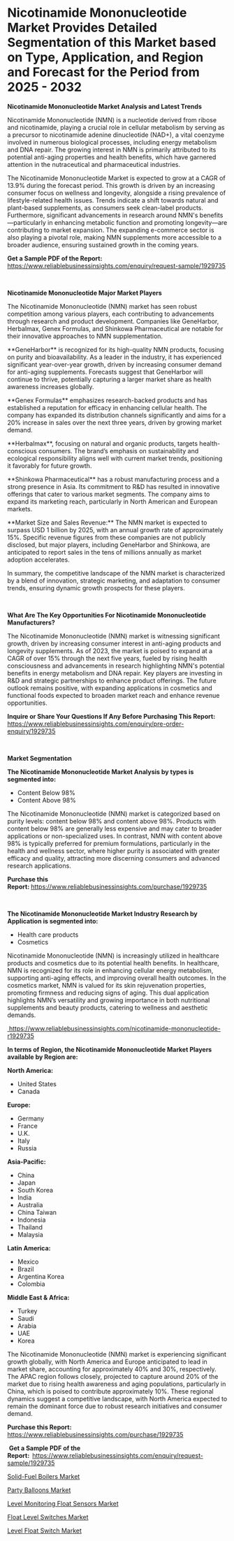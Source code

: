 <p><h1>Nicotinamide Mononucleotide Market Provides Detailed Segmentation of this Market based on Type, Application, and Region and Forecast for the Period from 2025 - 2032</h1></p><p><strong>Nicotinamide Mononucleotide Market Analysis and Latest Trends</strong></p>
<p><p>Nicotinamide Mononucleotide (NMN) is a nucleotide derived from ribose and nicotinamide, playing a crucial role in cellular metabolism by serving as a precursor to nicotinamide adenine dinucleotide (NAD+), a vital coenzyme involved in numerous biological processes, including energy metabolism and DNA repair. The growing interest in NMN is primarily attributed to its potential anti-aging properties and health benefits, which have garnered attention in the nutraceutical and pharmaceutical industries.</p><p>The Nicotinamide Mononucleotide Market is expected to grow at a CAGR of 13.9% during the forecast period. This growth is driven by an increasing consumer focus on wellness and longevity, alongside a rising prevalence of lifestyle-related health issues. Trends indicate a shift towards natural and plant-based supplements, as consumers seek clean-label products. Furthermore, significant advancements in research around NMN's benefits—particularly in enhancing metabolic function and promoting longevity—are contributing to market expansion. The expanding e-commerce sector is also playing a pivotal role, making NMN supplements more accessible to a broader audience, ensuring sustained growth in the coming years.</p></p>
<p><strong>Get a Sample PDF of the Report:&nbsp;</strong> <a href="https://www.reliablebusinessinsights.com/enquiry/request-sample/1929735?utm_campaign=97&utm_medium=2&utm_source=Github&utm_content=ia&utm_term=29032025&utm_id=nicotinamide-mononucleotide">https://www.reliablebusinessinsights.com/enquiry/request-sample/1929735</a></p>
<p>&nbsp;</p>
<p><strong>Nicotinamide Mononucleotide Major Market Players</strong></p>
<p><p>The Nicotinamide Mononucleotide (NMN) market has seen robust competition among various players, each contributing to advancements through research and product development. Companies like GeneHarbor, Herbalmax, Genex Formulas, and Shinkowa Pharmaceutical are notable for their innovative approaches to NMN supplementation.</p><p>**GeneHarbor** is recognized for its high-quality NMN products, focusing on purity and bioavailability. As a leader in the industry, it has experienced significant year-over-year growth, driven by increasing consumer demand for anti-aging supplements. Forecasts suggest that GeneHarbor will continue to thrive, potentially capturing a larger market share as health awareness increases globally.</p><p>**Genex Formulas** emphasizes research-backed products and has established a reputation for efficacy in enhancing cellular health. The company has expanded its distribution channels significantly and aims for a 20% increase in sales over the next three years, driven by growing market demand.</p><p>**Herbalmax**, focusing on natural and organic products, targets health-conscious consumers. The brand’s emphasis on sustainability and ecological responsibility aligns well with current market trends, positioning it favorably for future growth.</p><p>**Shinkowa Pharmaceutical** has a robust manufacturing process and a strong presence in Asia. Its commitment to R&D has resulted in innovative offerings that cater to various market segments. The company aims to expand its marketing reach, particularly in North American and European markets.</p><p>**Market Size and Sales Revenue:** The NMN market is expected to surpass USD 1 billion by 2025, with an annual growth rate of approximately 15%. Specific revenue figures from these companies are not publicly disclosed, but major players, including GeneHarbor and Shinkowa, are anticipated to report sales in the tens of millions annually as market adoption accelerates.</p><p>In summary, the competitive landscape of the NMN market is characterized by a blend of innovation, strategic marketing, and adaptation to consumer trends, ensuring dynamic growth prospects for these players.</p></p>
<p>&nbsp;</p>
<p><strong>What Are The Key Opportunities For Nicotinamide Mononucleotide Manufacturers?</strong></p>
<p><p>The Nicotinamide Mononucleotide (NMN) market is witnessing significant growth, driven by increasing consumer interest in anti-aging products and longevity supplements. As of 2023, the market is poised to expand at a CAGR of over 15% through the next five years, fueled by rising health consciousness and advancements in research highlighting NMN's potential benefits in energy metabolism and DNA repair. Key players are investing in R&D and strategic partnerships to enhance product offerings. The future outlook remains positive, with expanding applications in cosmetics and functional foods expected to broaden market reach and enhance revenue opportunities.</p></p>
<p><strong>Inquire or Share Your Questions If Any Before Purchasing This Report:</strong> <a href="https://www.reliablebusinessinsights.com/enquiry/pre-order-enquiry/1929735?utm_campaign=97&utm_medium=2&utm_source=Github&utm_content=ia&utm_term=29032025&utm_id=nicotinamide-mononucleotide">https://www.reliablebusinessinsights.com/enquiry/pre-order-enquiry/1929735</a></p>
<p>&nbsp;</p>
<p><strong>Market Segmentation</strong></p>
<p><strong>The Nicotinamide Mononucleotide Market Analysis by types is segmented into:</strong></p>
<p><ul><li>Content Below 98%</li><li>Content Above 98%</li></ul></p>
<p><p>The Nicotinamide Mononucleotide (NMN) market is categorized based on purity levels: content below 98% and content above 98%. Products with content below 98% are generally less expensive and may cater to broader applications or non-specialized uses. In contrast, NMN with content above 98% is typically preferred for premium formulations, particularly in the health and wellness sector, where higher purity is associated with greater efficacy and quality, attracting more discerning consumers and advanced research applications.</p></p>
<p><strong>Purchase this Report:&nbsp;</strong><a href="https://www.reliablebusinessinsights.com/purchase/1929735?utm_campaign=97&utm_medium=2&utm_source=Github&utm_content=ia&utm_term=29032025&utm_id=nicotinamide-mononucleotide">https://www.reliablebusinessinsights.com/purchase/1929735</a></p>
<p>&nbsp;</p>
<p><strong>The Nicotinamide Mononucleotide Market Industry Research by Application is segmented into:</strong></p>
<p><ul><li>Health care products</li><li>Cosmetics</li></ul></p>
<p><p>Nicotinamide Mononucleotide (NMN) is increasingly utilized in healthcare products and cosmetics due to its potential health benefits. In healthcare, NMN is recognized for its role in enhancing cellular energy metabolism, supporting anti-aging effects, and improving overall health outcomes. In the cosmetics market, NMN is valued for its skin rejuvenation properties, promoting firmness and reducing signs of aging. This dual application highlights NMN’s versatility and growing importance in both nutritional supplements and beauty products, catering to wellness and aesthetic demands.</p></p>
<p><a href="https://www.reliablebusinessinsights.com/nicotinamide-mononucleotide-r1929735?utm_campaign=97&utm_medium=2&utm_source=Github&utm_content=ia&utm_term=29032025&utm_id=nicotinamide-mononucleotide">&nbsp;https://www.reliablebusinessinsights.com/nicotinamide-mononucleotide-r1929735</a></p>
<p><strong>In terms of Region, the Nicotinamide Mononucleotide Market Players available by Region are:</strong></p>
<p>
    <p> <strong> North America: </strong>
        <ul>
            <li>United States</li>
            <li>Canada</li>
        </ul>
        </p> 
    <p> <strong> Europe: </strong>
        <ul>
            <li>Germany</li>
            <li>France</li>
            <li>U.K.</li>
            <li>Italy</li>
            <li>Russia</li>
        </ul>
        </p> 
    <p> <strong> Asia-Pacific: </strong>
        <ul>
            <li>China</li>
            <li>Japan</li>
            <li>South Korea</li>
            <li>India</li>
            <li>Australia</li>
            <li>China Taiwan</li>
            <li>Indonesia</li>
            <li>Thailand</li>
            <li>Malaysia</li>
        </ul>
        </p> 
    <p> <strong> Latin America: </strong>
        <ul>
            <li>Mexico</li>
            <li>Brazil</li>
            <li>Argentina Korea</li>
            <li>Colombia</li>
        </ul>
        </p> 
    <p> <strong> Middle East & Africa: </strong>
        <ul>
            <li>Turkey</li>
            <li>Saudi</li>
            <li>Arabia</li>
            <li>UAE</li>
            <li>Korea</li>
        </ul>
    </p>
    </p>
<p><p>The Nicotinamide Mononucleotide (NMN) market is experiencing significant growth globally, with North America and Europe anticipated to lead in market share, accounting for approximately 40% and 30%, respectively. The APAC region follows closely, projected to capture around 20% of the market due to rising health awareness and aging populations, particularly in China, which is poised to contribute approximately 10%. These regional dynamics suggest a competitive landscape, with North America expected to remain the dominant force due to robust research initiatives and consumer demand.</p></p>
<p><strong>Purchase this Report: </strong><a href="https://www.reliablebusinessinsights.com/purchase/1929735?utm_campaign=97&utm_medium=2&utm_source=Github&utm_content=ia&utm_term=29032025&utm_id=nicotinamide-mononucleotide">https://www.reliablebusinessinsights.com/purchase/1929735</a></p>
<p>&nbsp;<strong>Get a Sample PDF of the Report:&nbsp;&nbsp;</strong><a href="https://www.reliablebusinessinsights.com/enquiry/request-sample/1929735?utm_campaign=97&utm_medium=2&utm_source=Github&utm_content=ia&utm_term=29032025&utm_id=nicotinamide-mononucleotide">https://www.reliablebusinessinsights.com/enquiry/request-sample/1929735</a></p>
<p><strong></strong></p>
<p><p><a href="https://github.com/kuciakkukalo/Market-Research-Report-List-1/blob/main/solid-fuel-boilers-market.md?utm_campaign=97&utm_medium=2&utm_source=Github&utm_content=ia&utm_term=29032025&utm_id=nicotinamide-mononucleotide">Solid-Fuel Boilers Market</a></p><p><a href="https://github.com/botocniveda/Market-Research-Report-List-1/blob/main/party-balloons-market.md?utm_campaign=97&utm_medium=2&utm_source=Github&utm_content=ia&utm_term=29032025&utm_id=nicotinamide-mononucleotide">Party Balloons Market</a></p><p><a href="https://github.com/moorsdorak31/Market-Research-Report-List-1/blob/main/level-monitoring-float-sensors-market.md?utm_campaign=97&utm_medium=2&utm_source=Github&utm_content=ia&utm_term=29032025&utm_id=nicotinamide-mononucleotide">Level Monitoring Float Sensors Market</a></p><p><a href="https://github.com/danitkeavyx7/Market-Research-Report-List-1/blob/main/float-level-switches-market.md?utm_campaign=97&utm_medium=2&utm_source=Github&utm_content=ia&utm_term=29032025&utm_id=nicotinamide-mononucleotide">Float Level Switches Market</a></p><p><a href="https://github.com/taffouasaoka/Market-Research-Report-List-1/blob/main/level-float-switch-market.md?utm_campaign=97&utm_medium=2&utm_source=Github&utm_content=ia&utm_term=29032025&utm_id=nicotinamide-mononucleotide">Level Float Switch Market</a></p></p>